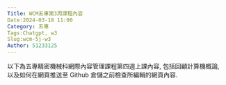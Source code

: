 ```yaml
---
Title: WCM五專第3周課程內容
Date:2024-03-18 11:00
Category: 五專
Tags:Chatgpt, w3
Slug:wcm-5j-w3
Author: 51233125
---
```

以下為五專精密機械科網際內容管理課程第四週上課內容, 包括回顧計算機概論, 以及如何在網頁推送至 Github 倉儲之前檢查所編輯的網頁內容.
